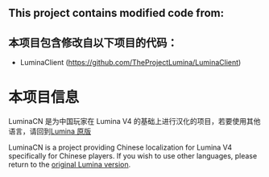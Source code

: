 ## This project contains modified code from:

## 本项目包含修改自以下项目的代码：

-   LuminaClient (https://github.com/TheProjectLumina/LuminaClient)

# 本项目信息

LuminaCN 是为中国玩家在 Lumina V4 的基础上进行汉化的项目，若要使用其他语言，请回到[Lumina 原版](https://github.com/TheProjectLumina/LuminaClient)<br>

LuminaCN is a project providing Chinese localization for Lumina V4 specifically for Chinese players. If you wish to use other languages, please return to the [original Lumina version](https://github.com/TheProjectLumina/LuminaClient).<br>
